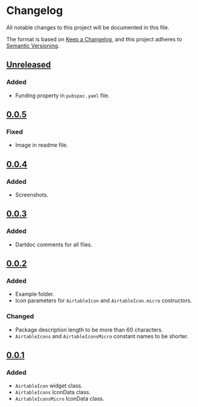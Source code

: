 # Changelog

All notable changes to this project will be documented in this file.

The format is based on [Keep a Changelog](https://keepachangelog.com/en/1.0.0/),
and this project adheres to [Semantic Versioning](https://semver.org/spec/v2.0.0.html).

## [Unreleased]
### Added
- Funding property in `pubspec.yaml` file.

## [0.0.5]
### Fixed
* Image in readme file.

## [0.0.4]
### Added
* Screenshots.

## [0.0.3]
### Added
* Dartdoc comments for all files.

## [0.0.2]
### Added
* Example folder.
* Icon parameters for `AirtableIcon` and `AirtableIcon.micro` costructors.

### Changed
* Package description length to be more than 60 characters.
* `AirtableIcons` and `AirtableIconsMicro` constant names to be shorter.

## [0.0.1]
### Added
* `AirtableIcon` widget class.
* `AirtableIcons` IconData class.
* `AirtableIconsMicro` IconData class.

[Unreleased]: https://github.com/hanmajid/airtable_icons/compare/v0.0.5...dev
[0.0.5]: https://github.com/hanmajid/airtable_icons/compare/v0.0.4...v0.0.5
[0.0.4]: https://github.com/hanmajid/airtable_icons/compare/v0.0.3...v0.0.4
[0.0.3]: https://github.com/hanmajid/airtable_icons/compare/v0.0.2...v0.0.3
[0.0.2]: https://github.com/hanmajid/airtable_icons/compare/v0.0.1...v0.0.2
[0.0.1]: https://github.com/hanmajid/airtable_icons/releases/tag/v0.0.1